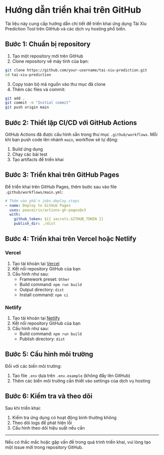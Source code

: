 # Hướng dẫn triển khai trên GitHub

Tài liệu này cung cấp hướng dẫn chi tiết để triển khai ứng dụng Tài Xỉu Prediction Tool trên GitHub và các dịch vụ hosting phổ biến.

## Bước 1: Chuẩn bị repository

1. Tạo một repository mới trên GitHub
2. Clone repository về máy tính của bạn:

```bash
git clone https://github.com/your-username/tai-xiu-prediction.git
cd tai-xiu-prediction
```

3. Copy toàn bộ mã nguồn vào thư mục đã clone
4. Thêm các files và commit:

```bash
git add .
git commit -m "Initial commit"
git push origin main
```

## Bước 2: Thiết lập CI/CD với GitHub Actions

GitHub Actions đã được cấu hình sẵn trong thư mục `.github/workflows`. Mỗi khi bạn push code lên nhánh `main`, workflow sẽ tự động:

1. Build ứng dụng
2. Chạy các bài test
3. Tạo artifacts để triển khai

## Bước 3: Triển khai trên GitHub Pages

Để triển khai trên GitHub Pages, thêm bước sau vào file `.github/workflows/main.yml`:

```yaml
# Thêm vào phần jobs.deploy.steps
- name: Deploy to GitHub Pages
  uses: peaceiris/actions-gh-pages@v3
  with:
    github_token: ${{ secrets.GITHUB_TOKEN }}
    publish_dir: ./dist
```

## Bước 4: Triển khai trên Vercel hoặc Netlify

### Vercel

1. Tạo tài khoản tại [Vercel](https://vercel.com)
2. Kết nối repository GitHub của bạn
3. Cấu hình như sau:
   - Framework preset: `Other`
   - Build command: `npm run build`
   - Output directory: `dist`
   - Install command: `npm ci`

### Netlify

1. Tạo tài khoản tại [Netlify](https://netlify.com)
2. Kết nối repository GitHub của bạn
3. Cấu hình như sau:
   - Build command: `npm run build`
   - Publish directory: `dist`

## Bước 5: Cấu hình môi trường

Đối với các biến môi trường:

1. Tạo file `.env` dựa trên `.env.example` (không đẩy lên GitHub)
2. Thêm các biến môi trường cần thiết vào settings của dịch vụ hosting

## Bước 6: Kiểm tra và theo dõi

Sau khi triển khai:

1. Kiểm tra ứng dụng có hoạt động bình thường không
2. Theo dõi logs để phát hiện lỗi
3. Cấu hình theo dõi hiệu suất nếu cần

---

Nếu có thắc mắc hoặc gặp vấn đề trong quá trình triển khai, vui lòng tạo một issue mới trong repository GitHub.
